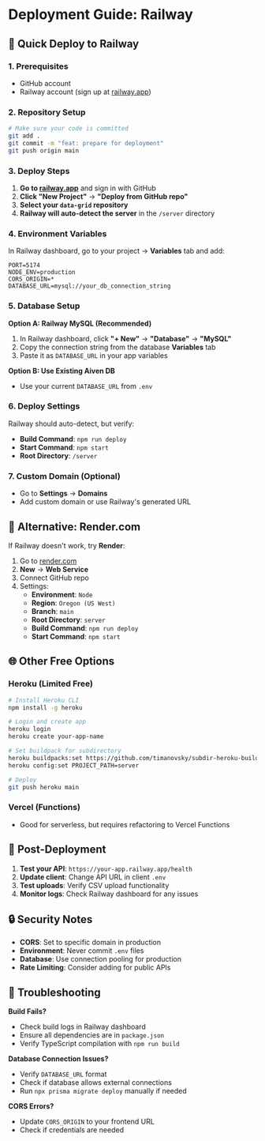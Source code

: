 # Deployment Guide: Railway

## 🚀 Quick Deploy to Railway

### 1. Prerequisites

- GitHub account
- Railway account (sign up at [railway.app](https://railway.app))

### 2. Repository Setup

```bash
# Make sure your code is committed
git add .
git commit -m "feat: prepare for deployment"
git push origin main
```

### 3. Deploy Steps

1. **Go to [railway.app](https://railway.app)** and sign in with GitHub
2. **Click "New Project"** → **"Deploy from GitHub repo"**
3. **Select your `data-grid` repository**
4. **Railway will auto-detect the server** in the `/server` directory

### 4. Environment Variables

In Railway dashboard, go to your project → **Variables** tab and add:

```
PORT=5174
NODE_ENV=production
CORS_ORIGIN=*
DATABASE_URL=mysql://your_db_connection_string
```

### 5. Database Setup

**Option A: Railway MySQL (Recommended)**

1. In Railway dashboard, click **"+ New"** → **"Database"** → **"MySQL"**
2. Copy the connection string from the database **Variables** tab
3. Paste it as `DATABASE_URL` in your app variables

**Option B: Use Existing Aiven DB**

- Use your current `DATABASE_URL` from `.env`

### 6. Deploy Settings

Railway should auto-detect, but verify:

- **Build Command**: `npm run deploy`
- **Start Command**: `npm start`
- **Root Directory**: `/server`

### 7. Custom Domain (Optional)

- Go to **Settings** → **Domains**
- Add custom domain or use Railway's generated URL

## 🔧 Alternative: Render.com

If Railway doesn't work, try **Render**:

1. Go to [render.com](https://render.com)
2. **New** → **Web Service**
3. Connect GitHub repo
4. Settings:
   - **Environment**: `Node`
   - **Region**: `Oregon (US West)`
   - **Branch**: `main`
   - **Root Directory**: `server`
   - **Build Command**: `npm run deploy`
   - **Start Command**: `npm start`

## 🌐 Other Free Options

### Heroku (Limited Free)

```bash
# Install Heroku CLI
npm install -g heroku

# Login and create app
heroku login
heroku create your-app-name

# Set buildpack for subdirectory
heroku buildpacks:set https://github.com/timanovsky/subdir-heroku-buildpack
heroku config:set PROJECT_PATH=server

# Deploy
git push heroku main
```

### Vercel (Functions)

- Good for serverless, but requires refactoring to Vercel Functions

## 📝 Post-Deployment

1. **Test your API**: `https://your-app.railway.app/health`
2. **Update client**: Change API URL in client `.env`
3. **Test uploads**: Verify CSV upload functionality
4. **Monitor logs**: Check Railway dashboard for any issues

## 🔒 Security Notes

- **CORS**: Set to specific domain in production
- **Environment**: Never commit `.env` files
- **Database**: Use connection pooling for production
- **Rate Limiting**: Consider adding for public APIs

## 🐛 Troubleshooting

**Build Fails?**

- Check build logs in Railway dashboard
- Ensure all dependencies are in `package.json`
- Verify TypeScript compilation with `npm run build`

**Database Connection Issues?**

- Verify `DATABASE_URL` format
- Check if database allows external connections
- Run `npx prisma migrate deploy` manually if needed

**CORS Errors?**

- Update `CORS_ORIGIN` to your frontend URL
- Check if credentials are needed
